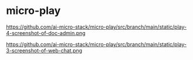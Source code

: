 # micro-play

https://github.com/ai-micro-stack/micro-play/src/branch/main/static/play-4-screenshot-of-doc-admin.png

https://github.com/ai-micro-stack/micro-play/src/branch/main/static/play-3-screenshot-of-web-chat.png
